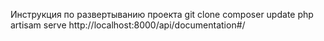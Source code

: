 Инструкция по развертыванию проекта
git clone
composer update
php artisam serve
http://localhost:8000/api/documentation#/
